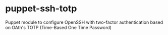 puppet-ssh-totp
===============

Puppet module to configure OpenSSH with two-factor authentication based on OAth's TOTP (Time-Based One Time Password)